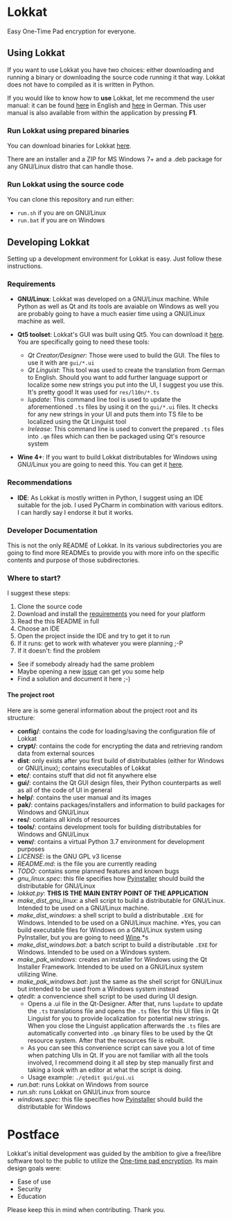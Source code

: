 # Lokkat
Easy One-Time Pad encryption for everyone.

## Using Lokkat
If you want to use Lokkat you have two choices: either downloading and running a binary or downloading the source code running it that way. Lokkat does not have to compiled as it is written in Python.

If you would like to know how to **use** Lokkat, let me recommend the user manual: it can be found [here](http://htmlpreview.github.io/?https://github.com/redneptun/lokkat/blob/master/help/user_manual_en.html) in English and [here](http://htmlpreview.github.io/?https://github.com/redneptun/lokkat/blob/master/help/user_manual_de.html) in German. This user manual is also available from within the application by pressing **F1**.

### Run Lokkat using prepared binaries
You can download binaries for Lokkat [here](http://redneptun.net/lokkat/download_en.html).

There are an installer and a ZIP for MS Windows 7+ and a .deb package for any GNU/Linux distro that can handle those.

### Run Lokkat using the source code
You can clone this repository and run either:

- `run.sh` if you are on GNU/Linux
- `run.bat` if you are on Windows

## Developing Lokkat
Setting up a development environment for Lokkat is easy. Just follow these instructions.

### Requirements

- **GNU/Linux**: Lokkat was developed on a GNU/Linux machine. While Python as well as Qt and its tools are avaiable on Windows as well you are probably going to have a much easier time using a GNU/Linux machine as well.

- **Qt5 toolset**: Lokkat's GUI was built using Qt5. You can download it [here](https://doc.qt.io/qt-5/gettingstarted.html). You are specifically going to need these tools:
  - *Qt Creator/Designer*: Those were used to build the GUI. The files to use it with are `gui/*.ui`
  - *Qt Linguist*: This tool was used to create the translation from German to English. Should you want to add further language support or localize some new strings you put into the UI, I suggest you use this. It's pretty good! It was used for `res/l10n/*.ts`
  - *lupdate*: This command line tool is used to update the aforementioned `.ts` files by using it on the `gui/*.ui` files. It checks for any new strings in your UI and puts them into TS file to be localized using the Qt Linguist tool
  - *lrelease*: This command line is used to convert the prepared `.ts` files into `.qm` files which can then be packaged using Qt's resource system

- **Wine 4+**: If you want to build Lokkat distributables for Windows using GNU/Linux you are going to need this. You can get it [here](https://www.winehq.org/).

### Recommendations

- **IDE**: As Lokkat is mostly written in Python, I suggest using an IDE suitable for the job. I used PyCharm in combination with various editors. I can hardly say I endorse it but it works.

### Developer Documentation

This is not the only README of Lokkat. In its various subdirectories you are going to find more READMEs to provide you with more info on the specific contents and purpose of those subdirectories.

### Where to start?

I suggest these steps:

1. Clone the source code
2. Download and install the [requirements](https://github.com/redneptun/lokkat#requirements) you need for your platform
3. Read the this README in full
4. Choose an IDE
5. Open the project inside the IDE and try to get it to run
6. If it runs: get to work with whatever you were planning ;-P
7. If it doesn't: find the problem
  - See if somebody already had the same problem
  - Maybe opening a new [issue](https://github.com/redneptun/lokkat/issues) can get you some help
  - Find a solution and document it here ;-)

#### The project root

Here are is some general information about the project root and its structure:

- **config/**: contains the code for loading/saving the configuration file of Lokkat
- **crypt/**: contains the code for encrypting the data and retrieving random data from external sources
- **dist**: only exists after you first build of distributables (either for Windows or GNU/Linux); contains executables of Lokkat
- **etc/**: contains stuff that did not fit anywhere else
- **gui/**: contains the Qt GUI design files, their Python counterparts as well as all of the code of UI in general
- **help/**: contains the user manual and its images
- **pak/**: contains packages/installers and information to build packages for Windows and GNU/Linux
- **res/**: contains all kinds of resources
- **tools/**: contains development tools for building distributables for Windows and GNU/Linux
- **venv/**: contains a virtual Python 3.7 environment for development purposes
- *LICENSE*: is the GNU GPL v3 license
- *README.md*: is the file you are currently reading
- *TODO*: contains some planned features and known bugs
- *gnu_linux.spec*: this file specifies how [Pyinstaller](https://www.pyinstaller.org/) should build the distributable for GNU/Linux
- *lokkat.py*: **THIS IS THE MAIN ENTRY POINT OF THE APPLICATION**
- *make_dist_gnu_linux*: a shell script to build a distributable for GNU/Linux. Intended to be used on a GNU/Linux machine.
- *make_dist_windows*: a shell script to build a distributable `.EXE` for Windows. Intended to be used on a GNU/Linux machine. *Yes, you can build executable files for Windows on a GNU/Linux system using PyInstaller, but you are going to need [Wine](https://www.winehq.org/).*s
- *make_dist_windows.bat*: a batch script to build a distributable `.EXE` for Windows. Intended to be used on a Windows system.
- *make_pak_windows*: creates an installer for Windows using the Qt Installer Framework. Intended to be used on a GNU/Linux system utilizing Wine.
- *make_pak_windows.bat*: just the same as the shell script for GNU/Linux but intended to be used from a Windows system instead
- *qtedit*: a convencience shell script to be used during UI design.
  - Opens a .ui file in the Qt-Designer. After that, runs `lupdate` to update the `.ts` translations file and opens the `.ts` files for this UI files in Qt Linguist for you to provide localization for potential new strings. When you close the Linguist application afterwards the `.ts` files are automatically converted into `.qm` binary files to be used by the Qt resource system. After that the resources file is rebuilt.
  - As you can see this convenience script can save you a lot of time when patching UIs in Qt. If you are not familiar with all the tools involved, I recommend doing it all step by step manually first and taking a look with an editor at what the script is doing.
  - Usage example: `./qtedit gui/gui.ui`
- *run.bat*: runs Lokkat on Windows from source
- *run.sh*: runs Lokkat on GNU/Linux from source
- *windows.spec*: this file specifies how [Pyinstaller](https://www.pyinstaller.org/) should build the distributable for Windows

# Postface

Lokkat's initial development was guided by the ambition to give a free/libre software tool to the public to utilize the [One-time pad encryption](https://en.wikipedia.org/wiki/One-time_pad). Its main design goals were:

- Ease of use
- Security
- Education

Please keep this in mind when contributing. Thank you.